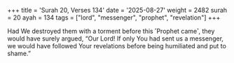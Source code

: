 +++
title = 'Surah 20, Verses 134'
date = '2025-08-27'
weight = 2482
surah = 20
ayah = 134
tags = ["lord", "messenger", "prophet", "revelation"]
+++

Had We destroyed them with a torment before this ˹Prophet came˺, they would have surely argued, “Our Lord! If only You had sent us a messenger, we would have followed Your revelations before being humiliated and put to shame.”